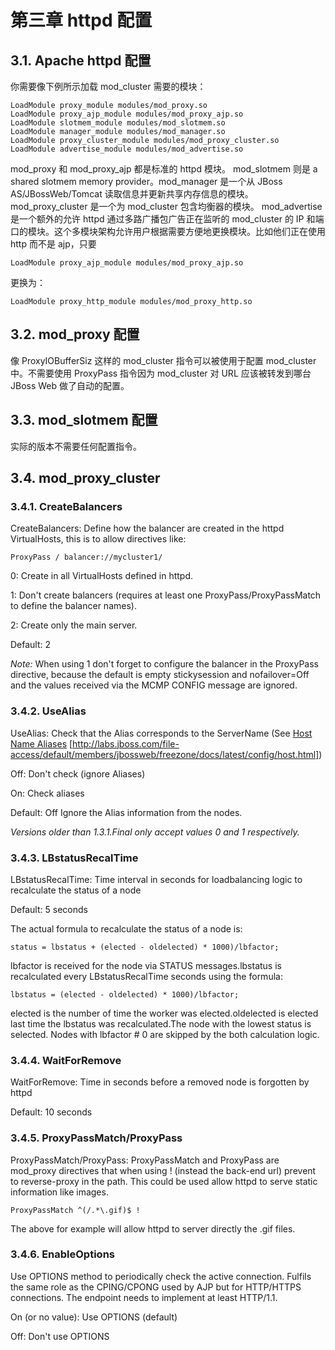 # 第三章 httpd 配置

## 3.1. Apache httpd 配置

你需要像下例所示加载 mod_cluster 需要的模块：

```
LoadModule proxy_module modules/mod_proxy.so
LoadModule proxy_ajp_module modules/mod_proxy_ajp.so
LoadModule slotmem_module modules/mod_slotmem.so
LoadModule manager_module modules/mod_manager.so
LoadModule proxy_cluster_module modules/mod_proxy_cluster.so
LoadModule advertise_module modules/mod_advertise.so
```

mod_proxy 和 mod_proxy_ajp 都是标准的 httpd 模块。 mod_slotmem 则是 a shared slotmem memory provider。mod_manager 是一个从 JBoss AS/JBossWeb/Tomcat 读取信息并更新共享内存信息的模块。mod_proxy_cluster 是一个为 mod_cluster 包含均衡器的模块。 mod_advertise 是一个额外的允许 httpd 通过多路广播包广告正在监听的 mod_cluster 的 IP 和端口的模块。这个多模块架构允许用户根据需要方便地更换模块。比如他们正在使用 http 而不是 ajp，只要

```
LoadModule proxy_ajp_module modules/mod_proxy_ajp.so
```

更换为：

```
LoadModule proxy_http_module modules/mod_proxy_http.so
```

## 3.2. mod_proxy 配置

像 ProxyIOBufferSiz 这样的 mod_cluster 指令可以被使用于配置 mod_cluster 中。不需要使用 ProxyPass 指令因为 mod_cluster 对 URL 应该被转发到哪台 JBoss Web 做了自动的配置。

## 3.3. mod_slotmem 配置

实际的版本不需要任何配置指令。

## 3.4. mod_proxy_cluster

### 3.4.1. CreateBalancers

CreateBalancers: Define how the balancer are created in the httpd VirtualHosts, this is to allow directives like:

```
ProxyPass / balancer://mycluster1/
```

0: Create in all VirtualHosts defined in httpd.

1: Don't create balancers (requires at least one ProxyPass/ProxyPassMatch to define the balancer names).

2: Create only the main server.

Default: 2

*Note:* When using 1 don't forget to configure the balancer in the ProxyPass directive, because the default is empty stickysession and nofailover=Off and the values received via the MCMP CONFIG message are ignored.

### 3.4.2. UseAlias

UseAlias: Check that the Alias corresponds to the ServerName (See [Host Name Aliases](http://labs.jboss.com/file-access/default/members/jbossweb/freezone/docs/latest/config/host.html) [http://labs.jboss.com/file-access/default/members/jbossweb/freezone/docs/latest/config/host.html])

Off: Don't check (ignore Aliases)

On: Check aliases

Default: Off Ignore the Alias information from the nodes.

*Versions older than 1.3.1.Final only accept values 0 and 1 respectively.*

### 3.4.3. LBstatusRecalTime

LBstatusRecalTime: Time interval in seconds for loadbalancing logic to recalculate the status of a node

Default: 5 seconds

The actual formula to recalculate the status of a node is:

```
status = lbstatus + (elected - oldelected) * 1000)/lbfactor;
```

lbfactor is received for the node via STATUS messages.lbstatus is recalculated every LBstatusRecalTime seconds using the formula:

```
lbstatus = (elected - oldelected) * 1000)/lbfactor;
```

elected is the number of time the worker was elected.oldelected is elected last time the lbstatus was recalculated.The node with the lowest status is selected. Nodes with lbfactor # 0 are skipped by the both calculation logic.

### 3.4.4. WaitForRemove

WaitForRemove: Time in seconds before a removed node is forgotten by httpd

Default: 10 seconds

### 3.4.5. ProxyPassMatch/ProxyPass

ProxyPassMatch/ProxyPass: ProxyPassMatch and ProxyPass are mod_proxy directives that when using ! (instead the back-end url) prevent to reverse-proxy in the path. This could be used allow httpd to serve static information like images.

```
ProxyPassMatch ^(/.*\.gif)$ !
```

The above for example will allow httpd to server directly the .gif files.

### 3.4.6. EnableOptions

Use OPTIONS method to periodically check the active connection. Fulfils the same role as the CPING/CPONG used by AJP but for HTTP/HTTPS connections. The endpoint needs to implement at least HTTP/1.1.

On (or no value): Use OPTIONS (default)

Off: Don't use OPTIONS


